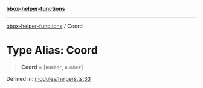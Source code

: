 [**bbox-helper-functions**](../README.md)

***

[bbox-helper-functions](../README.md) / Coord

# Type Alias: Coord

> **Coord** = \[`number`, `number`\]

Defined in: [modules/helpers.ts:33](https://github.com/alrico88/bbox-helper-functions/blob/master/src/modules/helpers.ts#L33)
